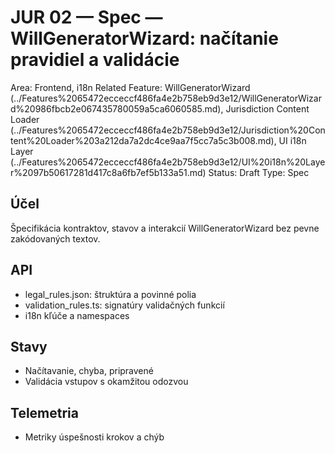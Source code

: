 # JUR 02 — Spec — WillGeneratorWizard: načítanie pravidiel a validácie

Area: Frontend, i18n
Related Feature: WillGeneratorWizard (../Features%2065472ecceccf486fa4e2b758eb9d3e12/WillGeneratorWizard%20986fbcb2e067435780059a5ca6060585.md), Jurisdiction Content Loader (../Features%2065472ecceccf486fa4e2b758eb9d3e12/Jurisdiction%20Content%20Loader%203a212da7a2dc4ce9aa7f5cc7a5c3b008.md), UI i18n Layer (../Features%2065472ecceccf486fa4e2b758eb9d3e12/UI%20i18n%20Layer%2097b50617281d417c8a6fb7ef5b133a51.md)
Status: Draft
Type: Spec

## Účel

Špecifikácia kontraktov, stavov a interakcií WillGeneratorWizard bez pevne zakódovaných textov.

## API

- legal_rules.json: štruktúra a povinné polia
- validation_rules.ts: signatúry validačných funkcií
- i18n kľúče a namespaces

## Stavy

- Načítavanie, chyba, pripravené
- Validácia vstupov s okamžitou odozvou

## Telemetria

- Metriky úspešnosti krokov a chýb
